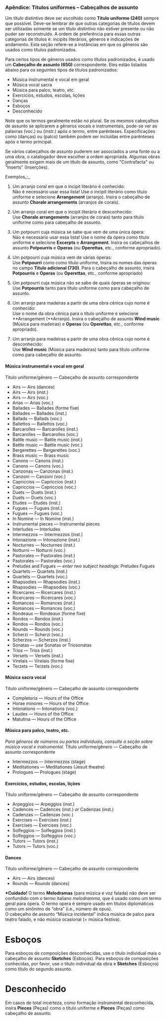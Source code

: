 ### Apêndice: Títulos uniformes – Cabeçalhos de assunto
Um título distintivo deve ser escolhido como **Título uniforme (240)** sempre que possível. Deve-se lembrar de que outras categorias de títulos devem ser utilizadas somente se um título distintivo não estiver presente ou não puder ser reconstruído. A ordem de preferência para essas outras categorias de títulos é: incipits literários, gêneros e indicações de andamento. Esta seção refere-se a instâncias em que os gêneros são usados como títulos padronizados.

Para certos tipos de gêneros usados como títulos padronizados, é usado um **Cabeçalho de assunto (650)** correspondente. Eles estão listados abaixo para os seguintes tipos de títulos padronizados:

- Música instrumental e vocal em geral
- Música vocal sacra
- Música para palco, teatro, etc.
- Exercícios, estudos, escolas, lições
- Danças
- Esboços
- Desconhecido

Note que os termos geralmente estão no plural. Se os mesmos cabeçalhos de assunto se aplicarem a gêneros vocais e instrumentais, pode-se ver as palavras (voc.) ou (instr.) após o termo, entre parênteses. Especificações como (danças) ou (palco) também podem ser incluídas entre parênteses após o termo principal.

Se vários cabeçalhos de assunto puderem ser associados a uma fonte ou a uma obra, o catalogador deve escolher a ordem apropriada. Algumas obras geralmente exigem mais de um título de assunto, como "Contrafacta" ou "Inserts" (Inserções).

Exemplos_:_

1. Um arranjo coral em que o incipit literário é conhecido:   
Não é necessário usar essa lista! Use o incipit literário como título uniforme e selecione **Arrangement** (arranjo). Insira o cabeçalho de assunto **Chorale arrangements** (arranjos de corais).

2. Um arranjo coral em que o incipit literário é desconhecido:   
Use **Chorale arrangements** (arranjos de corais) tanto para título uniforme como para cabeçalho de assunto.

3. Um potpourri cuja música se sabe que vem de uma única ópera:  
Não é necessário usar essa lista! Use o nome da ópera como título uniforme e selecione **Excerpts** e **Arrangement**. Insira os cabeçalhos de assunto **Potpourris** e **Operas** (ou **Operettas**, etc., conforme apropriado).

4. Um potpourri cuja música vem de várias óperas:  
Use **Potpourri** como como título uniforme, Insira os nomes das óperas no campo **Título adicional (730)**. Para o cabeçalho de assunto, insira **Potpourris** e **Operas** (ou **Operettas**, etc., conforme apropriado)

5. Um potpourri cuja música não se sabe de quais óperas se originou:  
Use **Potpourris** tanto para título uniforme como para cabeçalho de assunto.

6. Um arranjo para madeiras a partir de uma obra cênica cujo nome é conhecido:  
Use o nome da obra cênica para o título uniforme e selecione **Arrangement (**Arranjo). Insira o cabeçalho de assunto **Wind music** (Música para madeiras) e **Operas** (ou **Operettas**, etc., conforme apropriado).

7. Um arranjo para madeiras a partir de uma obra cênica cujo nome é desconhecido:  
Use **Wind music** (Música para madeiras) tanto para título uniforme como para cabeçalho de assunto.

#### Música instrumental e vocal em geral
Título uniforme/gênero — Cabeçalho de assunto correspondente
- Airs — Airs (dances)  
- Airs — Airs (inst.)  
- Airs — Airs (voc.)  
- Arias — Arias (voc.)  
- Ballades — Ballades (forme fixe)  
- Ballades — Ballades (inst.)  
- Ballads — Ballads (voc.)  
- Ballettos — Ballettos (voc.)  
- Barcarolles — Barcarolles (inst.)  
- Barcarolles — Barcarolles (voc.)  
- Battle music — Battle music (inst.)  
- Battle music — Battle music (voc.)  
- Bergerettes — Bergerettes (voc.)  
- Brass music — Brass music  
- Canons — Canons (inst.)  
- Canons — Canons (voc.)  
- Canzonas — Canzonas (inst.)  
- Canzoni — Canzoni (voc.)  
- Capriccios — Capriccios (inst.)  
- Capriccios — Capriccios (voc.)  
- Duets — Duets (inst.)  
- Duets — Duets (voc.)  
- Etudes — Etudes (inst.)  
- Fugues — Fugues (inst.)  
- Fugues — Fugues (voc.)  
- In Nomine — In Nomine (inst.)  
- Instrumental pieces — Instrumental pieces  
- Interludes — Interludes  
- Intermezzos — Intermezzos (inst.)  
- Intonazione — Intonazione (inst.)  
- Nocturnes — Nocturnes (inst.)  
- Notturni — Notturni (voc.)  
- Pastorales — Pastorales (inst.)  
- Pastorales — Pastorales (voc.)  
- Preludes and Fugues — _enter two subject headings:_ Preludes Fugues  
- Quartets — Quartets (inst.)  
- Quartets — Quartets (voc.)  
- Rhapsodies — Rhapsodies (inst.)  
- Rhapsodies — Rhapsodies (voc.)  
- Ricercares — Ricercares (inst.)  
- Ricercares — Ricercares (voc.)  
- Romances — Romances (inst.)  
- Romances — Romances (voc.)  
- Rondeaux — Rondeaux (forme fixe)  
- Rondos — Rondos (inst.)  
- Rondos — Rondos (voc.)  
- Rounds — Rounds (voc.)  
- Scherzi — Scherzi (voc.)  
- Scherzos — Scherzos (inst.)  
- Sonatas — _use_ Sonatas _or_ Triosonatas  
- Trios — Trios (inst.)  
- Versets — Versets (inst.)  
- Virelais — Virelais (forme fixe)  
- Terzets — Terzets (voc.)

#### Música sacra vocal   
Título uniforme/gênero — Cabeçalho de assunto correspondente
- Completoria — Hours of the Office  
- Horae minores — Hours of the Office  
- Intonations — Intonations (voc.)  
- Laudes — Hours of the Office  
- Matutina — Hours of the Office  

#### Música para palco, teatro, etc.
_Para gêneros de números ou partes individuais, consulte a seção sobre música vocal e instrumental._
Título uniforme/gênero — Cabeçalho de assunto correspondente
- Intermezzos — Intermezzos (stage)  
- Meditationes — Meditationes (Jesuit theatre)  
- Prologues — Prologues (stage)  

#### Exercícios, estudos, escolas, lições
Título uniforme/gênero — Cabeçalho de assunto correspondente
- Arpeggios — Arpeggios (inst.)  
- Cadences — Cadences (inst.) _or_ Cadenzas (inst.)  
- Cadenzas — Cadenzas (voc.)  
- Exercises — Exercises (inst.)  
- Exercises — Exercises (voc.)  
- Solfeggios — Solfeggios (inst.)  
- Solfeggios — Solfeggios (voc.)  
- Tutors — Tutors (inst.)  
- Tutors — Tutors (voc.)  

#### Dances
Título uniforme/gênero — Cabeçalho de assunto correspondente
- Airs — Airs (dances)  
- Rounds — Rounds (dances)


**\*Cuidado!** O termo **Melodramas** (para música e voz falada) não deve ser confundido com o termo italiano _melodramma_, que é usado como um termo geral para ópera. O termo opera é sempre usado em títulos diplomáticos como um sinônimo de “obra” (i.e., número de opus).  
O cabeçalho de assunto “Música incidental” indica música de palco para teatro falado, e não música ocasional (= música festiva).

# Esboços
Para esboços de composições desconhecidas, use o título individual mais o cabeçalho de assunto **Sketches** (Esboços). Para esboços de composições conhecidas, por favor, use o título individual da obra e **Sketches** (Esboços) como título do segundo assunto.

# Desconhecido
Em casos de total incerteza, como formação instrumental desconhecida, insira **Pieces** (Peças) como o título uniforme e **Pieces** (Peças) como cabeçalho de assunto.
